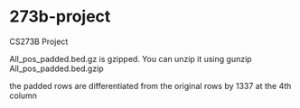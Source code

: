 # 273b-project
CS273B Project

All_pos_padded.bed.gz is gzipped. You can unzip it using gunzip All_pos_padded.bed.gzip

the padded rows are differentiated from the original rows by 1337 at the 4th column

